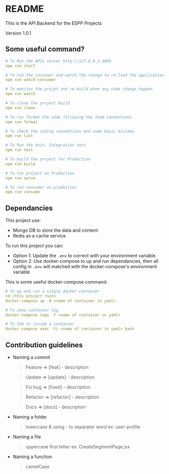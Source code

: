 # README

This is the API Backend for the ESPP Projects

Version 1.0.1

## Some useful command?

```yml
# To Run the APIs server http://127.0.0.1:3000
npm run start

# To run the consumer and watch the change to re-load the application
npm run watch-consumer

# To monitor the projet and re-build when any code change happen
npm run watch

# To clean the project build
npm run clean

# To run format the code following the team conventions
npm run format

# To check the coding conventions and some basic mistake.
npm run lint

# To Run the Unit, Integration test
npm run test

# To build the project for Production
npm run build

# To run project on Production
npm run serve

# To run consumer on production
npm run consume
```

## Dependancies

This project use:

- Mongo DB to store the data and content
- Redis as a cache service

To run this project you can:

- Option 1: Update the `.env` to correct with your environment variable.
- Option 2: Use docker-compose to up and run dependancies, then all config in `.env` will matched with the docker-compose's environment variable

This is some useful docker-compose command:

```yml
# To up and run a single docker container
cd <this project root>
docker-compose up -d <name of container in yaml>

# To show container log
docker-compose logs -f <name of container in yaml>

# To SSH to inside a container
docker-compose exec -ti <name of container in yaml> bash
```

## Contribution guidelines

- Naming a commit

  > Feature => [feat] - description

  > Update => [update] - description

  > Fix bug => [fixed] - description

  > Refactor => [refactor] - description

  > Docs => [docs] - description

- Naming a folder

  > lowercase & using - to separator word
  > ex: user-profile

- Naming a file

  > uppercase first letter
  > ex: CreateSegmentPage.jsx

- Naming a function
  > camelCase
